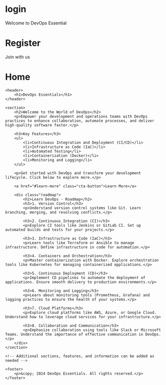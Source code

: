# login
Welcome to DevOps Essential

# Register
Join with us

# Home

<body>

    <header>
        <h1>DevOps Essentials</h1>
    </header>

    <section>
        <h2>Welcome to the World of DevOps</h2>
        <p>Empower your development and operations teams with DevOps practices to enhance collaboration, automate processes, and deliver high-quality software faster.</p>
        
        <h3>Key Features</h3>
        <ul>
            <li>Continuous Integration and Deployment (CI/CD)</li>
            <li>Infrastructure as Code (IaC)</li>
            <li>Automated Testing</li>
            <li>Containerization (Docker)</li>
            <li>Monitoring and Logging</li>
        </ul>
        
        <p>Get started with DevOps and transform your development lifecycle. Click below to explore more.</p>
        
        <a href="#learn-more" class="cta-button">Learn More</a>

        <div class="roadmap">
            <h2>Learn DevOps - Roadmap</h2>
            <h3>1. Version Control</h3>
            <p>Understand version control systems like Git. Learn branching, merging, and resolving conflicts.</p>

            <h3>2. Continuous Integration (CI)</h3>
            <p>Explore CI tools like Jenkins or GitLab CI. Set up automated builds and tests for your projects.</p>

            <h3>3. Infrastructure as Code (IaC)</h3>
            <p>Learn tools like Terraform or Ansible to manage infrastructure. Define infrastructure in code for automation.</p>

            <h3>4. Containers and Orchestration</h3>
            <p>Master containerization with Docker. Explore orchestration tools like Kubernetes for managing containerized applications.</p>

            <h3>5. Continuous Deployment (CD)</h3>
            <p>Implement CD pipelines to automate the deployment of applications. Ensure smooth delivery to production environments.</p>

            <h3>6. Monitoring and Logging</h3>
            <p>Learn about monitoring tools (Prometheus, Grafana) and logging practices to ensure the health of your systems.</p>

            <h3>7. Cloud Platforms</h3>
            <p>Explore cloud platforms like AWS, Azure, or Google Cloud. Understand how to leverage cloud services for your infrastructure.</p>

            <h3>8. Collaboration and Communication</h3>
            <p>Emphasize collaboration using tools like Slack or Microsoft Teams. Understand the importance of effective communication in DevOps.</p>
        </div>
    </section>

    <!-- Additional sections, features, and information can be added as needed -->

    <footer>
        <p>&copy; 2024 DevOps Essentials. All rights reserved.</p>
    </footer>

</body>
